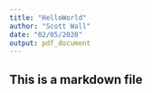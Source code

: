 ```yaml
---
title: "HelloWorld"
author: "Scott Wall"
date: "02/05/2020"
output: pdf_document
---
```


## This is a markdown file
